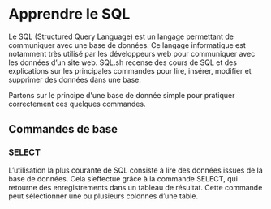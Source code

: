 # Apprendre le SQL

Le SQL (Structured Query Language) est un langage permettant de communiquer avec une base de données. Ce langage informatique est notamment très utilisé par les développeurs web pour communiquer avec les données d’un site web. SQL.sh recense des cours de SQL et des explications sur les principales commandes pour lire, insérer, modifier et supprimer des données dans une base.

Partons sur le principe d'une base de donnée simple pour pratiquer correctement ces quelques commandes.




## Commandes de base

### SELECT

L’utilisation la plus courante de SQL consiste à lire des données issues de la base de données. Cela s’effectue grâce à la commande SELECT, qui retourne des enregistrements dans un tableau de résultat. Cette commande peut sélectionner une ou plusieurs colonnes d’une table.
